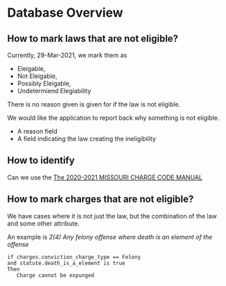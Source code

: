 # Database Overview

## How to mark laws that are not eligible?

Currently, 29-Mar-2021, we mark them as 
* Eleigable, 
* Not Eleigable,
* Possibly Eleigable,
* Undetermiend Elegiability

There is no reason given is given for if the law is not eligible.

We would like the application to report back why something is not eligible.
* A reason field
* A field indicating the law creating the ineligibility

## How to identify 

Can we use the [The 2020-2021 MISSOURI CHARGE CODE MANUAL](https://www.mshp.dps.missouri.gov/CJ08Client/Home/ChargeCode)


## How to mark charges that are not eligible?

We have cases where it is not just the law, but the combination of the law and some other attribute.

An example is *2(4) Any felony offense where death is an element of the offense* 

```
if charges.conviction_charge_type == Felony
and statute.death_is_a_element is true
Then
   Charge cannot be expunged
```
